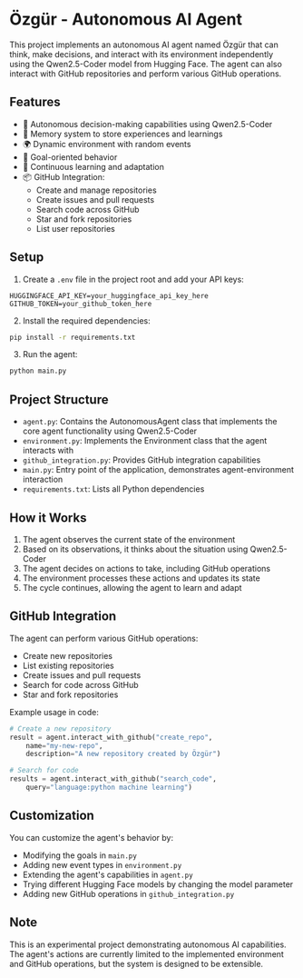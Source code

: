 # Özgür - Autonomous AI Agent

This project implements an autonomous AI agent named Özgür that can think, make decisions, and interact with its environment independently using the Qwen2.5-Coder model from Hugging Face. The agent can also interact with GitHub repositories and perform various GitHub operations.

## Features

- 🤖 Autonomous decision-making capabilities using Qwen2.5-Coder
- 🧠 Memory system to store experiences and learnings
- 🌍 Dynamic environment with random events
- 🎯 Goal-oriented behavior
- 🔄 Continuous learning and adaptation
- 📦 GitHub Integration:
  - Create and manage repositories
  - Create issues and pull requests
  - Search code across GitHub
  - Star and fork repositories
  - List user repositories

## Setup

1. Create a `.env` file in the project root and add your API keys:
```
HUGGINGFACE_API_KEY=your_huggingface_api_key_here
GITHUB_TOKEN=your_github_token_here
```

2. Install the required dependencies:
```bash
pip install -r requirements.txt
```

3. Run the agent:
```bash
python main.py
```

## Project Structure

- `agent.py`: Contains the AutonomousAgent class that implements the core agent functionality using Qwen2.5-Coder
- `environment.py`: Implements the Environment class that the agent interacts with
- `github_integration.py`: Provides GitHub integration capabilities
- `main.py`: Entry point of the application, demonstrates agent-environment interaction
- `requirements.txt`: Lists all Python dependencies

## How it Works

1. The agent observes the current state of the environment
2. Based on its observations, it thinks about the situation using Qwen2.5-Coder
3. The agent decides on actions to take, including GitHub operations
4. The environment processes these actions and updates its state
5. The cycle continues, allowing the agent to learn and adapt

## GitHub Integration

The agent can perform various GitHub operations:
- Create new repositories
- List existing repositories
- Create issues and pull requests
- Search for code across GitHub
- Star and fork repositories

Example usage in code:
```python
# Create a new repository
result = agent.interact_with_github("create_repo", 
    name="my-new-repo", 
    description="A new repository created by Özgür")

# Search for code
results = agent.interact_with_github("search_code", 
    query="language:python machine learning")
```

## Customization

You can customize the agent's behavior by:
- Modifying the goals in `main.py`
- Adding new event types in `environment.py`
- Extending the agent's capabilities in `agent.py`
- Trying different Hugging Face models by changing the model parameter
- Adding new GitHub operations in `github_integration.py`

## Note

This is an experimental project demonstrating autonomous AI capabilities. The agent's actions are currently limited to the implemented environment and GitHub operations, but the system is designed to be extensible.
